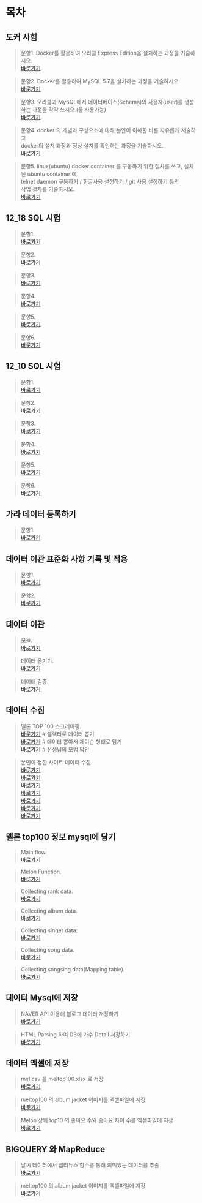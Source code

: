 목차
========

도커 시험
----------

>문항1. Docker를 활용하여 오라클 Express Edition을 설치하는 과정을 기술하시오.
 <br/> [바로가기](https://github.com/paulo9428/Learn_Python/blob/master/pofo-1130/q1.md)

>문항2. Docker를 활용하여 MySQL 5.7을 설치하는 과정을 기술하시오
 <br/> [바로가기](https://github.com/paulo9428/Learn_Python/blob/master/pofo-1130/q2.md)

>문항3. 오라클과 MySQL에서 데이터베이스(Schema)와 사용자(user)를 생성하는 과정을 각각 쓰시오.(툴 사용가능)
 <br/> [바로가기](https://github.com/paulo9428/Learn_Python/blob/master/pofo-1130/q3.md)

>문항4. docker 의 개념과 구성요소에 대해 본인이 이해한 바를 자유롭게 서술하고 
      <br/>docker의 설치 과정과 정상 설치를 확인하는 과정을 기술하시오.
 <br/> [바로가기](https://github.com/paulo9428/Learn_Python/blob/master/pofo-1130/q4.md)

>문항5. linux(ubuntu) docker container 를 구동하기 위한 절차를 쓰고, 설치된 ubuntu container 에 
       <br/>telnet daemon 구동하기 / 한글사용 설정하기 / git 사용 설정하기 등의 
       <br/>작업 절차를 기술하시오.
 <br/> [바로가기](https://github.com/paulo9428/Learn_Python/blob/master/pofo-1130/q5.md)
 
 
 12_18 SQL 시험
 ------------------
 
 >문항1. 
 <br/> [바로가기](https://github.com/paulo9428/Learn_Python/blob/master/pofo-1130/%EB%AC%B8%ED%95%AD1_1218.sql)

>문항2. 
 <br/> [바로가기](https://github.com/paulo9428/Learn_Python/blob/master/pofo-1130/%EB%AC%B8%ED%95%AD2_1218.sql)

>문항3. 
 <br/> [바로가기](https://github.com/paulo9428/Learn_Python/blob/master/pofo-1130/%EB%AC%B8%ED%95%AD3_1218.sql)

>문항4. 
 <br/> [바로가기](https://github.com/paulo9428/Learn_Python/blob/master/pofo-1130/%EB%AC%B8%ED%95%AD4_1218.sql)

>문항5.
 <br/> [바로가기](https://github.com/paulo9428/Learn_Python/blob/master/pofo-1130/%EB%AC%B8%ED%95%AD5_1218.sql)
 
>문항6.
 <br/> [바로가기](https://github.com/paulo9428/Learn_Python/blob/master/pofo-1130/%EB%AC%B8%ED%95%AD6_1218.sql)
 

12_10 SQL 시험
-------------------------

>문항1. 
 <br/> [바로가기](https://github.com/paulo9428/Learn_Python/blob/master/pofo-1130/mysql_q1.sql)

>문항2. 
 <br/> [바로가기](https://github.com/paulo9428/Learn_Python/blob/master/pofo-1130/mysql_q2.sql)

>문항3. 
 <br/> [바로가기](https://github.com/paulo9428/Learn_Python/blob/master/pofo-1130/mysql_q3.sql)

>문항4. 
 <br/> [바로가기](https://github.com/paulo9428/Learn_Python/blob/master/pofo-1130/mysql_q4.sql)

>문항5.
 <br/> [바로가기](https://github.com/paulo9428/Learn_Python/blob/master/pofo-1130/mysql_q5.sql)
 
>문항6.
 <br/> [바로가기](https://github.com/paulo9428/Learn_Python/blob/master/pofo-1130/mysql_q6.sql)
 
 가라 데이터 등록하기
 ----------------------------
 
 >문항1. 
 <br/> [바로가기](https://github.com/paulo9428/Learn_Python/blob/master/pofo-1130/enroll.sql)
 

데이터 이관 표준화 사항 기록 및 적용
-------------------------------------------

>문항1. 
 <br/> [바로가기](https://github.com/paulo9428/Learn_Python/blob/master/pofo-1130/%EB%AC%B8%ED%95%AD1_12_24.md)

>문항2. 
 <br/> [바로가기](https://github.com/paulo9428/Learn_Python/blob/master/pofo-1130/%EB%AC%B8%ED%95%AD2_12_24.sql)


데이터 이관 
-------------------------------------------

>모듈. 
 <br/> [바로가기](https://github.com/paulo9428/Learn_Python/blob/master/pofo-1130/mysql_migration.py)

>데이터 옮기기. 
 <br/> [바로가기](https://github.com/paulo9428/Learn_Python/blob/master/pofo-1130/migration.py)
 
>데이터 검증. 
 <br/> [바로가기](https://github.com/paulo9428/Learn_Python/blob/master/pofo-1130/inspect.py)
 

데이터 수집
-------------------------------------------

>멜론 TOP 100 스크레이핑. 
 <br/> [바로가기](https://github.com/paulo9428/Learn_Python/blob/master/pofo-1130/melon_top.py) # 셀렉터로 데이터 뽑기
 <br/> [바로가기](https://github.com/paulo9428/Learn_Python/blob/master/pofo-1130/melon_top2.py) # 데이터 뽑아서 제이슨 형태로 담기
 <br/> [바로가기](https://github.com/paulo9428/Learn_Python/blob/master/pofo-1130/melon_top_t.py) # 선생님의 모범 답안
 
>본인이 정한 사이트 데이터 수집. 
 <br/> [바로가기](https://github.com/paulo9428/Learn_Python/blob/master/pofo-1130/continue.py)
 <br/> [바로가기](https://github.com/paulo9428/Learn_Python/blob/master/pofo-1130/crawl_add.py)
 <br/> [바로가기](https://github.com/paulo9428/Learn_Python/blob/master/pofo-1130/crawl_site.py)
 <br/> [바로가기](https://github.com/paulo9428/Learn_Python/blob/master/pofo-1130/get_url.py)
 <br/> [바로가기](https://github.com/paulo9428/Learn_Python/blob/master/pofo-1130/makeurl.py)
 <br/> [바로가기](https://github.com/paulo9428/Learn_Python/blob/master/pofo-1130/urls.py)
 <br/> [바로가기](https://github.com/paulo9428/Learn_Python/blob/master/pofo-1130/yes_no_img.py)
 
 멜론 top100 정보 mysql에 담기
-------------------------------------------

> Main flow. 
 <br/> [바로가기](https://github.com/paulo9428/Learn_Python/blob/master/pofo-1130/main_flow.py)

> Melon Function. 
 <br/> [바로가기](https://github.com/paulo9428/Learn_Python/blob/master/pofo-1130/melondb_func.py) 

> Collecting rank data. 
 <br/> [바로가기](https://github.com/paulo9428/Learn_Python/blob/master/pofo-1130/melondb_rank.py) 

> Collecting album data. 
 <br/> [바로가기](https://github.com/paulo9428/Learn_Python/blob/master/pofo-1130/melondb_album.py) 

> Collecting singer data. 
 <br/> [바로가기](https://github.com/paulo9428/Learn_Python/blob/master/pofo-1130/melondb_singer.py) 

> Collecting song data. 
 <br/> [바로가기](https://github.com/paulo9428/Learn_Python/blob/master/pofo-1130/melondb_song.py)
 
> Collecting songsing data(Mapping table). 
 <br/> [바로가기](https://github.com/paulo9428/Learn_Python/blob/master/pofo-1130/melondb_songsing.py)
 
 
데이터 Mysql에 저장
-------------------------------------------

> NAVER API 이용해 블로그 데이터 저장하기 
 <br/> [바로가기](https://github.com/paulo9428/Learn_Python/blob/master/pofo-1130/blog_python.py)

> HTML Parsing 하여 DB에 가수 Detail 저장하기
 <br/> [바로가기](https://github.com/paulo9428/Learn_Python/blob/master/pofo-1130/html_parsing.py) 


데이터 엑셀에 저장
-------------------------------------------

> mel.csv 를 meltop100.xlsx 로 저장
 <br/> [바로가기](https://github.com/paulo9428/Learn_Python/blob/master/pofo-1130/csv_excel.py) 

> meltop100 의 album jacket 이미지를 엑셀파일에 저장 
 <br/> [바로가기](https://github.com/paulo9428/Learn_Python/blob/master/pofo-1130/image_excel.py) 
 
> Melon 상위 top10 의 좋아요 수와 좋아요 차이 수를 엑셀파일에 저장
 <br/> [바로가기](https://github.com/paulo9428/Learn_Python/blob/master/pofo-1130/like_chart.py)

BIGQUERY 와 MapReduce
-------------------------------------------

> 날씨 데이터에서 맵리듀스 함수를 통해 의미있는 데이터를 추출
 <br/> [바로가기](https://github.com/paulo9428/Learn_Python/blob/master/pofo-1130/weather_map.py) 

> meltop100 의 album jacket 이미지를 엑셀파일에 저장 
 <br/> [바로가기](https://github.com/paulo9428/Learn_Python/blob/master/pofo-1130/push_from_mysql.py) 


 
 
 
 
 
 

 

 
